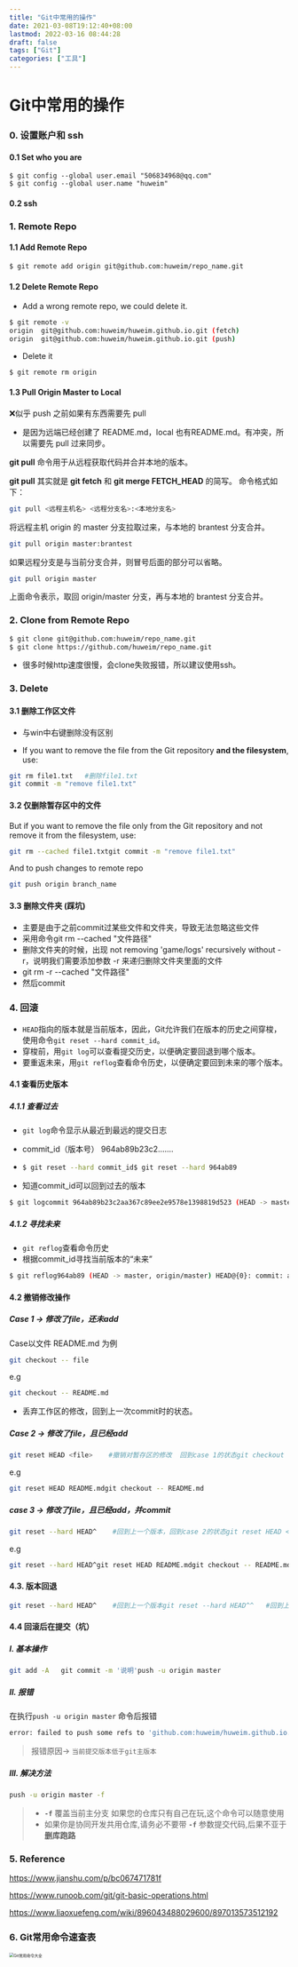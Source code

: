 ```yaml
---
title: "Git中常用的操作"
date: 2021-03-08T19:12:40+08:00
lastmod: 2022-03-16 08:44:28
draft: false
tags: ["Git"]
categories: ["工具"]
---
```


# Git中常用的操作

### 0. 设置账户和 ssh

#### 0.1 Set who you are
```shell
$ git config --global user.email "506834968@qq.com"
$ git config --global user.name "huweim"
```
#### 0.2 ssh



### 1. Remote Repo

#### 1.1 Add Remote Repo

```bash
$ git remote add origin git@github.com:huweim/repo_name.git
```

#### 1.2 Delete Remote Repo

+ Add a wrong remote repo, we could delete it.

```bash
$ git remote -v
origin  git@github.com:huweim/huweim.github.io.git (fetch)
origin  git@github.com:huweim/huweim.github.io.git (push)
```

+ Delete it 

```bash
$ git remote rm origin
```

#### 1.3 Pull Origin Master to Local

:x:似乎 push 之前如果有东西需要先 pull

+ 是因为远端已经创建了 README.md，local 也有README.md。有冲突，所以需要先 pull 过来同步。

**git pull** 命令用于从远程获取代码并合并本地的版本。

**git pull** 其实就是 **git fetch** 和 **git merge FETCH_HEAD** 的简写。 命令格式如下：

```bash
git pull <远程主机名> <远程分支名>:<本地分支名>
```

将远程主机 origin 的 master 分支拉取过来，与本地的 brantest 分支合并。

```bash
git pull origin master:brantest
```

如果远程分支是与当前分支合并，则冒号后面的部分可以省略。

```bash
git pull origin master
```

上面命令表示，取回 origin/master 分支，再与本地的 brantest 分支合并。

### 2. Clone from Remote Repo

```bash
$ git clone git@github.com:huweim/repo_name.git
$ git clone https://github.com/huweim/repo_name.git
```

+ 很多时候http速度很慢，会clone失败报错，所以建议使用ssh。

### 3. Delete

#### 3.1 删除工作区文件

+ 与win中右键删除没有区别

+ If you want to remove the file from the Git repository **and the filesystem**, use:

```sh
git rm file1.txt   #删除file1.txt
git commit -m "remove file1.txt"
```

#### 3.2 仅删除暂存区中的文件

But if you want to remove the file only from the Git repository and not remove it from the filesystem, use:

```sh
git rm --cached file1.txtgit commit -m "remove file1.txt"
```

And to push changes to remote repo

```sh
git push origin branch_name
```

#### 3.3 删除文件夹 (踩坑)

+ 主要是由于之前commit过某些文件和文件夹，导致无法忽略这些文件
+ 采用命令git rm --cached "文件路径"
+ 删除文件夹的时候，出现 not removing 'game/logs' recursively without -r，说明我们需要添加参数 -r 来递归删除文件夹里面的文件
+ git rm -r --cached "文件路径"
+ 然后commit

### 4. 回滚

+ `HEAD`指向的版本就是当前版本，因此，Git允许我们在版本的历史之间穿梭，使用命令`git reset --hard commit_id`。
+ 穿梭前，用`git log`可以查看提交历史，以便确定要回退到哪个版本。
+ 要重返未来，用`git reflog`查看命令历史，以便确定要回到未来的哪个版本。

#### 4.1 查看历史版本

##### 4.1.1 查看过去

+ `git log`命令显示从最近到最远的提交日志

+ commit_id（版本号） 964ab89b23c2.......

+ ```bash
  $ git reset --hard commit_id$ git reset --hard 964ab89
  ```

+ 知道commit_id可以回到过去的版本

```bash
$ git logcommit 964ab89b23c2aa367c89ee2e9578e1398819d523 (HEAD -> master, origin/master)Author: huweim <506834968@qq.com>Date:   Mon Mar 8 15:43:24 2021 +0800    add first postcommit bd6582181e070822896bbb8cfb2b3a3e80cf3163Author: huweim <506834968@qq.com>Date:   Mon Mar 8 15:30:25 2021 +0800    Full themes of archie
```

##### 4.1.2 寻找未来

+ `git reflog`查看命令历史
+ 根据commit_id寻找当前版本的“未来”

```bash
$ git reflog964ab89 (HEAD -> master, origin/master) HEAD@{0}: commit: add first postbd65821 HEAD@{1}: commit: Full themes of archie23ca6d2 HEAD@{2}: commit: modify the hugo themesa6ad376 HEAD@{3}: reset: moving to HEAD^4eaa987 HEAD@{4}: reset: moving to HEAD^d7770ba HEAD@{5}: commit: Publish fitst 14eaa987 HEAD@{6}: commit: Publish fitsta6ad376 HEAD@{7}: pull: Fast-forward6db58f9 HEAD@{8}: commit (initial): Initial Commit
```

#### 4.2 撤销修改操作

##### Case 1 -> 修改了file，还未add

Case以文件 README.md 为例

```bash
git checkout -- file
```

e.g 

```bash
git checkout -- README.md
```

+ 丢弃工作区的修改，回到上一次commit时的状态。

##### Case 2 -> 修改了file，且已经add

```bash
git reset HEAD <file>    #撤销对暂存区的修改  回到case 1的状态git checkout -- file     #情况来到case1, 撤销工作区修改
```

e.g

```bash
git reset HEAD README.mdgit checkout -- README.md
```

##### case 3 -> 修改了file，且已经add，并commit

```bash
git reset --hard HEAD^    #回到上一个版本，回到case 2的状态git reset HEAD <file>     #撤销对暂存区的修改  回到case 1的状态git checkout -- file      #情况来到case1, 撤销工作区修改
```

e.g

```bash
git reset --hard HEAD^git reset HEAD README.mdgit checkout -- README.md
```

#### 4.3. 版本回退

```bash
git reset --hard HEAD^    #回到上一个版本git reset --hard HEAD^^   #回到上上一个版本git reset --hard 1084a    #回到commit_id以1084a开头的版本git reset --hard HEAD~100 #回到上100个版本
```

#### 4.4 回滚后在提交（坑）

##### I. 基本操作

```bash
git add -A   git commit -m '说明'push -u origin master   
```

##### II. 报错

在执行`push -u origin master` 命令后报错

```bash
error: failed to push some refs to 'github.com:huweim/huweim.github.io.git'hint: Updates were rejected because the tip of your current branch is behindhint: its remote counterpart. Integrate the remote changes (e.g.hint: 'git pull ...') before pushing again.hint: See the 'Note about fast-forwards' in 'git push --help' for details.
```

> 报错原因-> `当前提交版本低于git主版本`

##### III. 解决方法

```bash
push -u origin master -f
```

> - **`-f`** 覆盖当前主分支 如果您的仓库只有自己在玩,这个命令可以随意使用
> - 如果你是协同开发共用仓库,请务必不要带 **`-f`** 参数提交代码,后果不亚于 **删库跑路**

### 5. Reference

<https://www.jianshu.com/p/bc067471781f>

<https://www.runoob.com/git/git-basic-operations.html>

<https://www.liaoxuefeng.com/wiki/896043488029600/897013573512192>

### 6. Git常用命令速查表

<img src="D:\STU\2021-Spring\Core Course\Git\Git常用命令大全.jpg" alt="Git常用命令大全" style="zoom:50%;" />